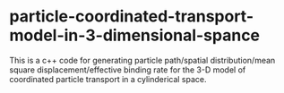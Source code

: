 # particle-coordinated-transport-model-in-3-dimensional-spance
This is a c++ code for generating particle path/spatial distribution/mean square displacement/effective binding rate for the 3-D model of coordinated particle transport in a cylinderical space.
